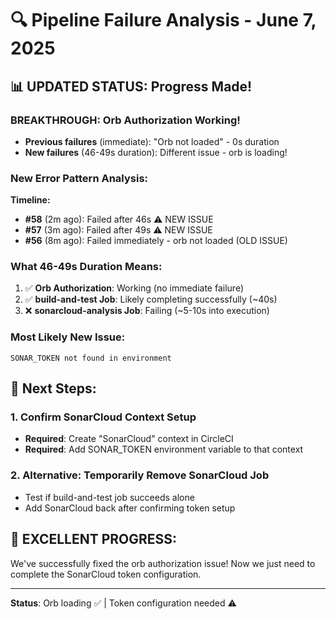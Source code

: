 # 🔍 Pipeline Failure Analysis - June 7, 2025

## 📊 **UPDATED STATUS: Progress Made!**

### **BREAKTHROUGH: Orb Authorization Working!**
- **Previous failures** (immediate): "Orb not loaded" - 0s duration
- **New failures** (46-49s duration): Different issue - orb is loading!

### **New Error Pattern Analysis:**

**Timeline:**
- **#58** (2m ago): Failed after 46s ⚠️ NEW ISSUE
- **#57** (3m ago): Failed after 49s ⚠️ NEW ISSUE  
- **#56** (8m ago): Failed immediately - orb not loaded (OLD ISSUE)

### **What 46-49s Duration Means:**
1. ✅ **Orb Authorization**: Working (no immediate failure)
2. ✅ **build-and-test Job**: Likely completing successfully (~40s)
3. ❌ **sonarcloud-analysis Job**: Failing (~5-10s into execution)

### **Most Likely New Issue:**
```
SONAR_TOKEN not found in environment
```

## 🎯 **Next Steps:**

### 1. Confirm SonarCloud Context Setup
- **Required**: Create "SonarCloud" context in CircleCI
- **Required**: Add SONAR_TOKEN environment variable to that context

### 2. Alternative: Temporarily Remove SonarCloud Job
- Test if build-and-test job succeeds alone
- Add SonarCloud back after confirming token setup

## 🚀 **EXCELLENT PROGRESS:**
We've successfully fixed the orb authorization issue! Now we just need to complete the SonarCloud token configuration.

---
**Status**: Orb loading ✅ | Token configuration needed ⚠️
